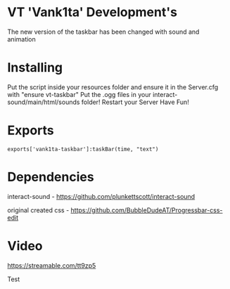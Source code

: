 # VT 'Vank1ta' Development's

The new version of the taskbar has been changed with sound and animation


# Installing
Put the script inside your resources folder and ensure it in the Server.cfg with "ensure vt-taskbar"
Put the .ogg files in your interact-sound/main/html/sounds folder!
Restart your Server
Have Fun!

# Exports
```
exports['vank1ta-taskbar']:taskBar(time, "text")
```

# Dependencies
interact-sound - https://github.com/plunkettscott/interact-sound

original created css - https://github.com/BubbleDudeAT/Progressbar-css-edit

# Video
https://streamable.com/tt9zp5

Test
